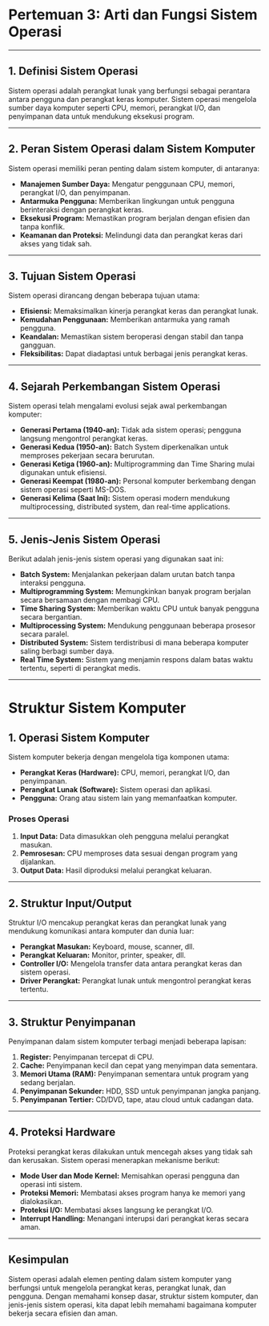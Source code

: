 # Pertemuan 3: Arti dan Fungsi Sistem Operasi

---

## 1. Definisi Sistem Operasi
Sistem operasi adalah perangkat lunak yang berfungsi sebagai perantara antara pengguna dan perangkat keras komputer. Sistem operasi mengelola sumber daya komputer seperti CPU, memori, perangkat I/O, dan penyimpanan data untuk mendukung eksekusi program.

---

## 2. Peran Sistem Operasi dalam Sistem Komputer
Sistem operasi memiliki peran penting dalam sistem komputer, di antaranya:
- **Manajemen Sumber Daya:** Mengatur penggunaan CPU, memori, perangkat I/O, dan penyimpanan.
- **Antarmuka Pengguna:** Memberikan lingkungan untuk pengguna berinteraksi dengan perangkat keras.
- **Eksekusi Program:** Memastikan program berjalan dengan efisien dan tanpa konflik.
- **Keamanan dan Proteksi:** Melindungi data dan perangkat keras dari akses yang tidak sah.

---

## 3. Tujuan Sistem Operasi
Sistem operasi dirancang dengan beberapa tujuan utama:
- **Efisiensi:** Memaksimalkan kinerja perangkat keras dan perangkat lunak.
- **Kemudahan Penggunaan:** Memberikan antarmuka yang ramah pengguna.
- **Keandalan:** Memastikan sistem beroperasi dengan stabil dan tanpa gangguan.
- **Fleksibilitas:** Dapat diadaptasi untuk berbagai jenis perangkat keras.

---

## 4. Sejarah Perkembangan Sistem Operasi
Sistem operasi telah mengalami evolusi sejak awal perkembangan komputer:
- **Generasi Pertama (1940-an):** Tidak ada sistem operasi; pengguna langsung mengontrol perangkat keras.
- **Generasi Kedua (1950-an):** Batch System diperkenalkan untuk memproses pekerjaan secara berurutan.
- **Generasi Ketiga (1960-an):** Multiprogramming dan Time Sharing mulai digunakan untuk efisiensi.
- **Generasi Keempat (1980-an):** Personal komputer berkembang dengan sistem operasi seperti MS-DOS.
- **Generasi Kelima (Saat Ini):** Sistem operasi modern mendukung multiprocessing, distributed system, dan real-time applications.

---

## 5. Jenis-Jenis Sistem Operasi
Berikut adalah jenis-jenis sistem operasi yang digunakan saat ini:
- **Batch System:** Menjalankan pekerjaan dalam urutan batch tanpa interaksi pengguna.
- **Multiprogramming System:** Memungkinkan banyak program berjalan secara bersamaan dengan membagi CPU.
- **Time Sharing System:** Memberikan waktu CPU untuk banyak pengguna secara bergantian.
- **Multiprocessing System:** Mendukung penggunaan beberapa prosesor secara paralel.
- **Distributed System:** Sistem terdistribusi di mana beberapa komputer saling berbagi sumber daya.
- **Real Time System:** Sistem yang menjamin respons dalam batas waktu tertentu, seperti di perangkat medis.

---

# Struktur Sistem Komputer

## 1. Operasi Sistem Komputer
Sistem komputer bekerja dengan mengelola tiga komponen utama:
- **Perangkat Keras (Hardware):** CPU, memori, perangkat I/O, dan penyimpanan.
- **Perangkat Lunak (Software):** Sistem operasi dan aplikasi.
- **Pengguna:** Orang atau sistem lain yang memanfaatkan komputer.

### Proses Operasi
1. **Input Data:** Data dimasukkan oleh pengguna melalui perangkat masukan.
2. **Pemrosesan:** CPU memproses data sesuai dengan program yang dijalankan.
3. **Output Data:** Hasil diproduksi melalui perangkat keluaran.

---

## 2. Struktur Input/Output
Struktur I/O mencakup perangkat keras dan perangkat lunak yang mendukung komunikasi antara komputer dan dunia luar:
- **Perangkat Masukan:** Keyboard, mouse, scanner, dll.
- **Perangkat Keluaran:** Monitor, printer, speaker, dll.
- **Controller I/O:** Mengelola transfer data antara perangkat keras dan sistem operasi.
- **Driver Perangkat:** Perangkat lunak untuk mengontrol perangkat keras tertentu.

---

## 3. Struktur Penyimpanan
Penyimpanan dalam sistem komputer terbagi menjadi beberapa lapisan:
1. **Register:** Penyimpanan tercepat di CPU.
2. **Cache:** Penyimpanan kecil dan cepat yang menyimpan data sementara.
3. **Memori Utama (RAM):** Penyimpanan sementara untuk program yang sedang berjalan.
4. **Penyimpanan Sekunder:** HDD, SSD untuk penyimpanan jangka panjang.
5. **Penyimpanan Tertier:** CD/DVD, tape, atau cloud untuk cadangan data.

---

## 4. Proteksi Hardware
Proteksi perangkat keras dilakukan untuk mencegah akses yang tidak sah dan kerusakan. Sistem operasi menerapkan mekanisme berikut:
- **Mode User dan Mode Kernel:** Memisahkan operasi pengguna dan operasi inti sistem.
- **Proteksi Memori:** Membatasi akses program hanya ke memori yang dialokasikan.
- **Proteksi I/O:** Membatasi akses langsung ke perangkat I/O.
- **Interrupt Handling:** Menangani interupsi dari perangkat keras secara aman.

---

## Kesimpulan
Sistem operasi adalah elemen penting dalam sistem komputer yang berfungsi untuk mengelola perangkat keras, perangkat lunak, dan pengguna. Dengan memahami konsep dasar, struktur sistem komputer, dan jenis-jenis sistem operasi, kita dapat lebih memahami bagaimana komputer bekerja secara efisien dan aman.